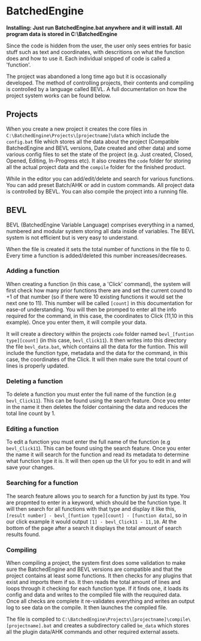 # BatchedEngine

**Installing: Just run BatchedEngine.bat anywhere and it will install. All program data is stored in C:\BatchedEngine**

Since the code is hidden from the user, the user only sees entries for basic stuff such as text and coordinates, with descritions on what the function does and how to use it. Each individual snipped of code is called a 'function'.

The project was abandoned a long time ago but it is occasionally developed. The method of controlling projects, their contents and compiling is controlled by a language called BEVL. A full documentation on how the project system works can be found below.

## Projects

When you create a new project it creates the core files in `C:\BatchedEngine\Projects\[projectname]\data` which include the `config.bat` file which stores all the data about the project (Compatible BatchedEngine and BEVL versions, Date created and other data) and some various config files to set the state of the project (e.g. Just created, Closed, Opened, Editing, In-Progress etc). It also creates the `code` folder for storing all the actual project data and the `compile` folder for the finished product.

While in the editor you can add/edit/delete and search for various functions. You can add preset Batch/AHK or add in custom commands. All project data is controlled by BEVL. You can also compile the project into a running file.

## BEVL

BEVL (BatchedEngine Variable Language) comprises everything in a named, numbered and modular system storing all data inside of variables. The BEVL system is not efficient but is very easy to understand.

When the file is created it sets the total number of functions in the file to 0. Every time a function is added/deleted this number increases/decreases.

### Adding a function

When creating a function (in this case, a 'Click' command), the system will first check how many prior functions there are and set the current cound to +1 of that number (so if there were 10 existing functions it would set the next one to 11). This number will be called `[count]` in this documentation for ease-of understanding. You will then be promped to enter all the info required for the command, in this case, the coordinates to Click (11,10 in this example). Once you enter them, it will compile your data.

It will create a directory within the projects `code` folder named `bevl_[funtion type][count]` (in this case, `bevl_Click11`). It then writes into this directory the file `bevl_data.bat`, which contains all the data for the funtion. This will include the function type, metadata and the data for the command, in this case, the coordinates of the Click. It will then make sure the total count of lines is properly updated.

### Deleting a function

To delete a function you must enter the full name of the function (e.g `bevl_Click11`). This can be found using the search feature. Once you enter in the name it then deletes the folder containing the data and reduces the total line count by 1.

### Editing a function

To edit a function you must enter the full name of the function (e.g `bevl_Click11`). This can be found using the search feature. Once you enter the name it will search for the function and read its metadata to determine what function type it is. It will then open up the UI for you to edit in and will save your changes.

### Searching for a function

The search feature allows you to search for a function by just its type. You are propmted to enter in a keyword, which should be the function type. It will then search for all functions with that type and display it like this, `[result number] - bevl_[funtion type][count] - [function data]`, so in our click example it would output `[1] - bevl_Click11 - 11,10`. At the bottom of the page after a search it displays the total amount of search results found.

### Compiling

When compiling a project, the system first does some validation to make sure the BatchedEngine and BEVL versions are compatible and that the project contains at least some functions. It then checks for any plugins that exist and imports them if so. It then reads the total amount of lines and loops through it checking for each function type. If it finds one, it loads its config and data and writes to the compiled file with the reuquired data. Once all checks are complete it re-validates everything and writes an output log to see data on the compile. It then launches the compiled file.

The file is compiled to `C:\BatchedEngine\Projects\[projectname]\compile\[projectname].bat` and creates a subdirectory called `be_data` which stores all the plugin data/AHK commands and other required external assets.
